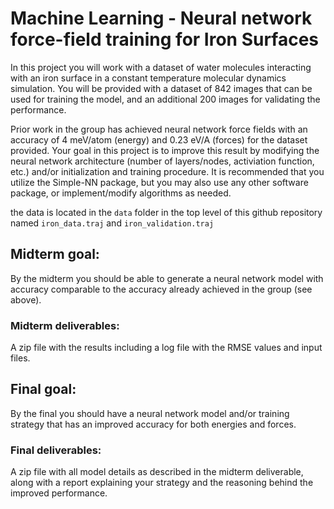 # Machine Learning - Neural network force-field training for Iron Surfaces

In this project you will work with a dataset of water molecules interacting with an iron surface in a constant temperature molecular dynamics simulation.  You will be provided with a dataset of 842 images that can be used for training the model, and an additional 200 images for validating the performance.

Prior work in the group has achieved neural network force fields with an accuracy of 4 meV/atom (energy) and 0.23 eV/A (forces) for the dataset provided. Your goal in this project is to improve this result by modifying the neural network architecture (number of layers/nodes, activiation function, etc.) and/or initialization and training procedure. It is recommended that you utilize the Simple-NN package, but you may also use any other software package, or implement/modify algorithms as needed.

the data is located in the `data` folder in the top level of this github repository named `iron_data.traj` and `iron_validation.traj`

## Midterm goal:

By the midterm you should be able to generate a neural network model with accuracy comparable to the accuracy already achieved in the group (see above).

### Midterm deliverables:

A zip file with the results including a log file with the RMSE values and input files.

## Final goal:

By the final you should have a neural network model and/or training strategy that has an improved accuracy for both energies and forces.

### Final deliverables:

A zip file with all model details as described in the midterm deliverable, along with a report explaining your strategy and the reasoning behind the improved performance.

